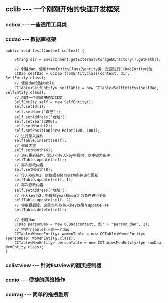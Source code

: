 ## cclib --- 一个刚刚开始的快速开发框架

### ccbox --- 一些通用工具类

### ccdao --- 数据库框架

    public void test(Context context) {

        String dir = Environment.getExternalStorageDirectory().getPath();

        // 创建dao，使用fromEntityClass的entity类一定要进行CCDaoEntity标注
        CCDao selfDao = CCDao.fromEntityClass(context, dir, SelfEntity.class);
        // 使用dao创建table
        CCTable<SelfEntity> selfTable = new CCTable<SelfEntity>(selfDao, SelfEntity.class);
        // 创建一个测试用的实体类
        SelfEntity self = new SelfEntity();
        self.setId(1);
        self.setName("自己");
        self.setAddress("地址");
        self.setYear(2000);
        self.setMonth(2);
        self.setPosition(new Point(100, 100));
        // 进行插入操作
        selfTable.insert(self);
        // 修改内容
        self.setMonth(6);
        // 进行更新操作，默认不传入key字段时，以主键为条件
        selfTable.update(self);
        // 再次修改内容
        self.setMonth(8);
        // 传入key为1，则根据address为条件进行更新
        selfTable.update(self, 1);
        // 再次修改内容
        self.setAddress("地址");
        // 传入key为2，则根据year和month为条件进行更新
        selfTable.update(self, 2);
        // 将数据删除，这里也可以传入key效果与update一样
        selfTable.delete(self);

        // 创建dao
        CCDao personDao = new CCDao(context, dir + "person_dao", 1);
        // 将两个table存入同一个dao
        CCTable<WomenEntity> womenTable = new CCTable<WomenEntity>(personDao, WomenEntity.class);
        CCTable<MenEntity> personTable = new CCTable<MenEntity>(personDao, MenEntity.class);
    }

### cclistview --- 针对listview的翻页控制器

### ccnio --- 便捷的网络操作

### ccdrag --- 简单的拖拽监听
